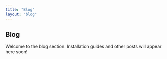 ```yaml
---
title: "Blog"
layout: "blog"
---
```


## Blog

Welcome to the blog section. Installation guides and other posts will appear here soon!
